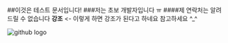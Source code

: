 ##이것은 테스트 문서입니다!
###저는 초보 개발자입니다 ㅠ
####제 연락처는 알려드릴 수 없습니다
__강조__ <- 이렇게 하면 강조가 된다고 하네요 참고하세요 ^_^

![github logo](https://github.githubassets.com/images/modules/logos_page/GitHub-Mark.png)